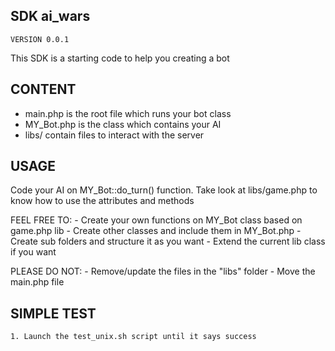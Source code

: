 ## SDK ai\_wars 

	VERSION 0.0.1

This SDK is a starting code to help you creating a bot

## CONTENT

* main.php is the root file which runs your bot class
* MY\_Bot.php is the class which contains your AI
* libs/ contain files to interact with the server


## USAGE

Code your AI on MY\_Bot::do\_turn() function.
Take look at libs/game.php to know how to use the attributes and methods

FEEL FREE TO:
	- Create your own functions on MY_Bot class based on game.php lib
	- Create other classes and include them in MY_Bot.php
	- Create sub folders and structure it as you want
	- Extend the current lib class if you want

PLEASE DO NOT:
	- Remove/update the files in the "libs" folder
	- Move the main.php file


## SIMPLE TEST

	1. Launch the test_unix.sh script until it says success
